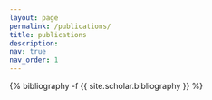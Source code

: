```yaml
---
layout: page
permalink: /publications/
title: publications
description: 
nav: true
nav_order: 1
---
```

<!-- _pages/publications.md -->
<div class="publications">

{% bibliography -f {{ site.scholar.bibliography }} %}

</div>
